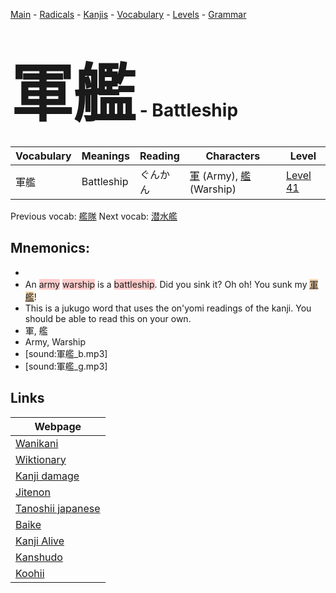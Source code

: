 <style> bigfont {font-size: 100px}</style>
[Main](../README.md) -
[Radicals](../radicals.md) -
[Kanjis](../kanjis.md) -
[Vocabulary](../vocabulary.md) -
[Levels](../levels.md) -
[Grammar](../grammar.md)
# <bigfont> 軍艦</bigfont> - Battleship 

| Vocabulary | Meanings | Reading | Characters | Level |
| --- | --- | --- | --- | --- |
| 軍艦 | Battleship | ぐんかん |  [軍](../kanjis/軍.md) (Army), [艦](../kanjis/艦.md) (Warship) | [Level 41](../levels/wk_level41.md) |

Previous vocab: [艦隊](艦隊.md) Next vocab: [潜水艦](潜水艦.md) 

## Mnemonics:

* 
* An <span style="background-color:#ffcccb"> army</span> <span style="background-color:#ffcccb"> warship</span> is a <span style="background-color:#ffcccb"> battleship</span>. Did you sink it? Oh oh! You sunk my <span style="background-color:#fed8b1"> [軍艦](https://jisho.org/search/軍艦)</span>!
* This is a jukugo word that uses the on'yomi readings of the kanji. You should be able to read this on your own.
* 軍, 艦
* Army, Warship
* [sound:軍艦_b.mp3]
* [sound:軍艦_g.mp3]


## Links 

| Webpage |
| --- |
| [Wanikani          ](https://www.wanikani.com/kanji/軍艦) |
| [Wiktionary        ](https://en.wiktionary.org/wiki/軍艦) |
| [Kanji damage      ](http://www.kanjidamage.com/kanji/search?utf8=✓&q=軍艦) |
| [Jitenon           ](https://jitenon.com/kanji/軍艦) |
| [Tanoshii japanese ](https://www.tanoshiijapanese.com/dictionary/kanji.cfm?k=軍艦) |
| [Baike             ](https://baike.baidu.com/item/軍艦) |
| [Kanji Alive       ](https://app.kanjialive.com/軍艦) |
| [Kanshudo          ](https://www.kanshudo.com/searchmn?q=軍艦) |
| [Koohii            ](https://kanji.koohii.com/study/kanji/軍艦) |
